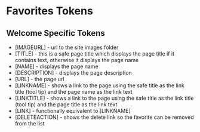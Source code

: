 # Favorites Tokens 

## Welcome Specific Tokens

-   [IMAGEURL] - url to the site images folder
-   [TITLE] - this is a safe page title which displays the page
    title if it contains text, otherwise it displays the page name
-   [NAME] - displays the page name
-   [DESCRIPTION] - displays the page description
-   [URL] - the page url
-   [LINKNAME] - shows a link to the page using the safe title as
    the link title (tool tip) and the page name as the link text
-   [LINKTITLE] - shows a link to the page using the safe title as
    the link title (tool tip) and the page title as the link text
-   [LINK] - functionally equivalent to [LINKNAME]
-   [DELETEACTION] - shows the delete link so the favorite can be
    removed from the list


